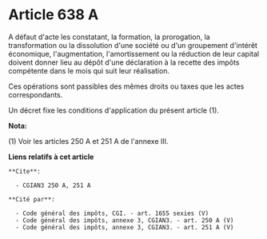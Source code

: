 # Article 638 A

A défaut d'acte les constatant, la formation, la prorogation, la transformation ou la dissolution d'une société ou d'un
groupement d'intérêt économique, l'augmentation, l'amortissement ou la réduction de leur capital doivent donner lieu au dépôt
d'une déclaration à la recette des impôts compétente dans le mois qui suit leur réalisation.

Ces opérations sont passibles des mêmes droits ou taxes que les actes correspondants.

Un décret fixe les conditions d'application du présent article (1).

**Nota:**

(1) Voir les articles 250 A et 251 A de l'annexe III.

**Liens relatifs à cet article**

	**Cite**:

	  - CGIAN3 250 A, 251 A

	**Cité par**:

	  - Code général des impôts, CGI. - art. 1655 sexies (V)
	  - Code général des impôts, annexe 3, CGIAN3. - art. 250 A (V)
	  - Code général des impôts, annexe 3, CGIAN3. - art. 251 A (V)
